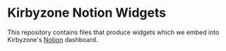 # Kirbyzone Notion Widgets

This repository contains files that produce widgets which we embed into Kirbyzone's [Notion](https://notion.so) dashboard.
